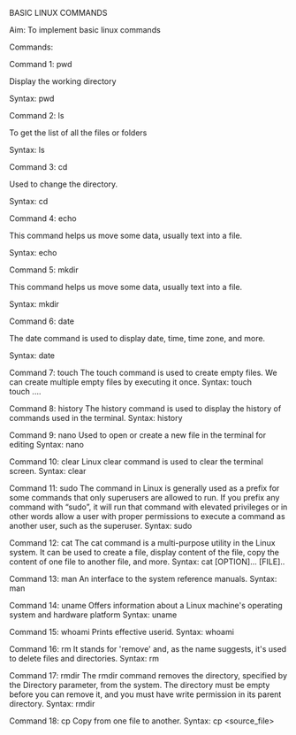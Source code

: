 
BASIC LINUX COMMANDS

Aim: To implement basic linux commands

Commands:

Command 1: pwd

Display the working directory

Syntax: pwd







Command 2: ls

To get the list of all the files or folders

Syntax: ls



Command 3: cd

Used to change the directory.

Syntax: cd






Command 4: echo 

This command helps us move some data, usually text into a file.

Syntax: echo <text>




Command 5: mkdir

This command helps us move some data, usually text into a file.

Syntax: mkdir <filename>



Command 6: date

The date command is used to display date, time, time zone, and more.

Syntax: date




Command 7: touch
The touch command is used to create empty files. We can create multiple empty files by executing it once.
Syntax:
touch <file name>  
touch <file1>  <file2> ....  








Command 8: history
The history command is used to display the history of commands used in the terminal.
Syntax: history


Command 9: nano
Used to open or create a new file in the terminal for editing
Syntax: nano <filename>





Command 10: clear
Linux clear command is used to clear the terminal screen.
Syntax: clear


Command 11: sudo
The command in Linux is generally used as a prefix for some commands that only superusers are allowed to run. If you prefix any command with “sudo”, it will run that command with elevated privileges or in other words allow a user with proper permissions to execute a command as another user, such as the superuser.
Syntax: sudo












Command 12: cat
The cat command is a multi-purpose utility in the Linux system. It can be used to create a file, display content of the file, copy the content of one file to another file, and more.
Syntax: cat [OPTION]... [FILE]..  

Command 13: man
An interface to the system reference manuals.
Syntax: man



Command 14: uname
Offers information about a Linux machine's operating system and hardware platform
Syntax: uname



Command 15: whoami
Prints effective userid.
Syntax: whoami



Command 16: rm
It stands for 'remove' and, as the name suggests, it's used to delete files and directories. 
Syntax: rm <name>


Command 17: rmdir
The rmdir command removes the directory, specified by the Directory parameter, from the system. The directory must be empty before you can remove it, and you must have write permission in its parent directory.
Syntax: rmdir

Command 18: cp
Copy from one file to another.
Syntax: cp <source_file> <destination>

